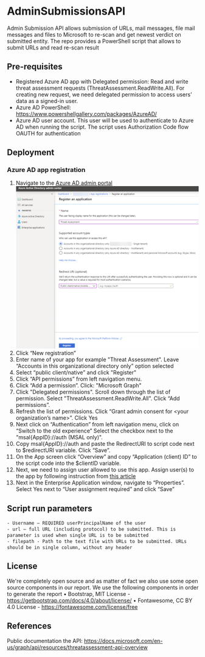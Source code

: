 # AdminSubmissionsAPI

Admin Submission API allows submission of URLs, mail messages, file mail messages and files to Microsoft to re-scan and get newest verdict on submitted entity.
The repo provides a PowerShell script that allows to submit URLs and read re-scan result

## Pre-requisites
* Registered Azure AD app with Delegated permission: Read and write threat assessment requests (ThreatAssessment.ReadWrite.All). For creating new request, we need delegated permission to access users’ data as a signed-in user.
* Azure AD PowerShell: https://www.powershellgallery.com/packages/AzureAD/
* Azure AD user account. This user will be used to authenticate to Azure AD when running the script. The script uses Authorization Code flow OAUTH for authentication

## Deployment

### Azure AD app registration
1.  Navigate to the [Azure AD admin portal](https://aad.portal.azure.com/#blade/Microsoft_AAD_IAM/ActiveDirectoryMenuBlade/RegisteredApps)
![App registration](/images/register.png)
2.  Click “New registration”
3.  Enter name of your app for example "Threat Assessment". Leave “Accounts in this organizational directory only” option selected
4.  Select “public client/native” and click "Register"
5.  Click “API permissions” from left navigation menu.
6.  Click “Add a permission”. Click: "Microsoft Graph"
7.  Click "Delegated permissions". Scroll down through the list of permission. Select "ThreatAssessment.ReadWrite.All". Click “Add permissions”.
8.  Refresh the list of permissions. Click “Grant admin consent for <your organization’s name>”. Click Yes
9.  Next click on “Authentication” from left navigation menu, click on “Switch to the old experience”
Select the checkbox next to the "msal{AppID}://auth (MSAL only)".
10. Copy msal{AppID}://auth and paste the RedirectURI to script code next to $redirectURI variable. Click “Save”.
11. On the App screen click “Overview” and copy “Application (client) ID” to the script code into the $clientID variable.
12. Next, we need to assign user allowed to use this app. Assign user(s) to the app by following instruction from [this article](https://docs.microsoft.com/en-us/azure/active-directory/manage-apps/assign-user-or-group-access-portal#assign-users-or-groups-to-an-app-via-the-azure-portal) 
13. Next in the Enterprise Application window, navigate to “Properties”. Select Yes next to “User assignment required” and click “Save”

## Script run parameters
    - Username – REQUIRED userPrincipalName of the user 
    - url – full URL (including protocol) to be submitted. This is parameter is used when single URL is to be submitted
    - filepath - Path to the text file with URLs to be submitted. URLs should be in single column, without any header

## License
We're completely open source and as matter of fact we also use some open source components in our report.
We use the following components in order to generate the report
•	Bootstrap, MIT License - https://getbootstrap.com/docs/4.0/about/license/
•	Fontawesome, CC BY 4.0 License - https://fontawesome.com/license/free


## References
Public documentation the API: https://docs.microsoft.com/en-us/graph/api/resources/threatassessment-api-overview

